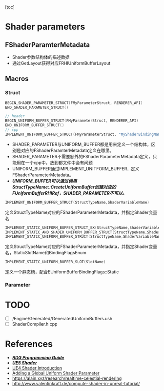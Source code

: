 [toc]

# Shader parameters
## FShaderParamterMetadata
* Shader参数结构体的描述数据
* 通过GetLayout获得对应FRHIUniformBufferLayout
## Macros
### Struct
```cpp
BEGIN_SHADER_PARAMETER_STRUCT(FMyParameterStruct, RENDERER_API)
END_SHADER_PARAMETER_STRUCT()
```
```cpp
// header
BEGIN_UNIFORM_BUFFER_STRUCT(FMyParameterStruct, RENDERER_API)
END_UNIFORM_BUFFER_STRUCT()
// cpp
IMPLEMENT_UNIFORM_BUFFER_STRUCT(FMyParameterStruct, "MyShaderBindingName");
```
* SHADER_PARAMETER与UNIFORM_BUFFER都是用来定义一个结构体，区别是对应的FShaderParamterMetadata定义在哪里。
* SHADER_PARAMETER不需要额外的FShaderParameterMetadata定义，只能用在一个cpp中，放到都文件中会有问题
* UNIFORM_BUFFER通过IMPLEMENT_UNITFORM_BUFFER...定义FShaderParameterMetadata。
* ***UNIFORM_BUFFER可以通过调用StructTypeName::CreateUniformBuffer创建对应的FUniformBufferRHIRef，SHADER_PARAMETER不可以。***

```cpp
IMPLEMENT_UNIFORM_BUFFER_STRUCT(StructTypeName,ShaderVariableName)
```
定义StructTypeName对应的FShaderParameterMetadata，并指定Shader变量名

```cpp
IMPLEMENT_STATIC_UNIFORM_BUFFER_STRUCT_EX(StructTypeName,ShaderVariableName,StaticSlotName,BindingFlagsEnum) 
IMPLEMENT_STATIC_AND_SHADER_UNIFORM_BUFFER_STRUCT(StructTypeName,ShaderVariableName,StaticSlotName)
IMPLEMENT_STATIC_UNIFORM_BUFFER_STRUCT(StructTypeName,ShaderVariableName,StaticSlotName)
```
定义StructTypeName对应的FShaderParameterMetadata，并指定Shader变量名，StaticSlotName和BindingFlagsEnum

```cpp
IMPLEMENT_STATIC_UNIFORM_BUFFER_SLOT(SlotName)
```
定义一个静态槽，配合EUniformBufferBindingFlags::Static

### Parameter

# TODO
* [ ] /Engine/Generated/GeneratedUniformBuffers.ush
* [ ] ShaderCompiler.h cpp

# References
* [***RDG Programming Guide***](https://docs.unrealengine.com/5.1/en-US/render-dependency-graph-in-unreal-engine/)
* [***UE5 Shader***](https://scahp.tistory.com/78)
* [UE4 Shader Introduction](https://logins.github.io/graphics/2021/03/31/UE4ShadersIntroduction.html)
* [Adding a Global Uniform Shader Parameter](https://medium.com/@solaslin/learning-unreal-engine-4-adding-a-global-shader-uniform-1-b6d5500a5161)
* https://alain.xyz/research/realtime-celestial-rendering
* http://www.valentinkraft.de/compute-shader-in-unreal-tutorial/